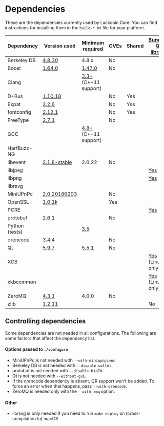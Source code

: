 Dependencies
============

These are the dependencies currently used by Luckcoin Core. You can find instructions for installing them in the `build-*.md` file for your platform.

| Dependency | Version used | Minimum required | CVEs | Shared | [Bundled Qt library](https://doc.qt.io/qt-5/configure-options.html#third-party-libraries) |
| --- | --- | --- | --- | --- | --- |
| Berkeley DB | [4.8.30](https://www.oracle.com/technetwork/database/database-technologies/berkeleydb/downloads/index.html) | 4.8.x | No |  |  |
| Boost | [1.64.0](https://www.boost.org/users/download/) | [1.47.0](https://github.com/bitcoin/bitcoin/pull/8920) | No |  |  |
| Clang |  | [3.3+](https://llvm.org/releases/download.html) (C++11 support) |  |  |  |
| D-Bus | [1.10.18](https://cgit.freedesktop.org/dbus/dbus/tree/NEWS?h=dbus-1.10) |  | No | Yes |  |
| Expat | [2.2.6](https://libexpat.github.io/) |  | No | Yes |  |
| fontconfig | [2.12.1](https://www.freedesktop.org/software/fontconfig/release/) |  | No | Yes |  |
| FreeType | [2.7.1](https://download.savannah.gnu.org/releases/freetype) |  | No |  |  |
| GCC |  | [4.8+](https://gcc.gnu.org/) (C++11 support) |  |  |  |
| HarfBuzz-NG |  |  |  |  |  |
| libevent | [2.1.8-stable](https://github.com/libevent/libevent/releases) | 2.0.22 | No |  |  |
| libjpeg |  |  |  |  | [Yes](https://github.com/bitcoin/bitcoin/blob/master/depends/packages/qt.mk#L65) |
| libpng |  |  |  |  | [Yes](https://github.com/bitcoin/bitcoin/blob/master/depends/packages/qt.mk#L64) |
| librsvg | |  |  |  |  |
| MiniUPnPc | [2.0.20180203](http://miniupnp.free.fr/files) |  | No |  |  |
| OpenSSL | [1.0.1k](https://www.openssl.org/source) |  | Yes |  |  |
| PCRE |  |  |  |  | [Yes](https://github.com/bitcoin/bitcoin/blob/master/depends/packages/qt.mk#L66) |
| protobuf | [2.6.1](https://github.com/google/protobuf/releases) |  | No |  |  |
| Python (tests) |  | [3.5](https://www.python.org/downloads) |  |  |  |
| qrencode | [3.4.4](https://fukuchi.org/works/qrencode) |  | No |  |  |
| Qt | [5.9.7](https://download.qt.io/official_releases/qt/) | [5.5.1](https://github.com/bitcoin/bitcoin/issues/13478) | No |  |  |
| XCB |  |  |  |  | [Yes](https://github.com/bitcoin/bitcoin/blob/master/depends/packages/qt.mk#L87) (Linux only) |
| xkbcommon |  |  |  |  | [Yes](https://github.com/bitcoin/bitcoin/blob/master/depends/packages/qt.mk#L86) (Linux only) |
| ZeroMQ | [4.3.1](https://github.com/zeromq/libzmq/releases) | 4.0.0 | No |  |  |
| zlib | [1.2.11](https://zlib.net/) |  |  |  | No |

Controlling dependencies
------------------------
Some dependencies are not needed in all configurations. The following are some factors that affect the dependency list.

#### Options passed to `./configure`
* MiniUPnPc is not needed with  `--with-miniupnpc=no`.
* Berkeley DB is not needed with `--disable-wallet`.
* protobuf is not needed with `--disable-bip70`.
* Qt is not needed with `--without-gui`.
* If the qrencode dependency is absent, QR support won't be added. To force an error when that happens, pass `--with-qrencode`.
* ZeroMQ is needed only with the `--with-zmq` option.

#### Other
* librsvg is only needed if you need to run `make deploy` on (cross-compilation to) macOS.
